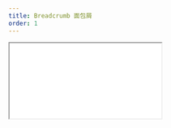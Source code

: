 ```yaml
---
title: Breadcrumb 面包屑
order: 1
---
```


<Iframe src="//mc.fusion.design/demos/comp_groups/@alifd/next/breadcrumb?theme=@alifd/theme-2" />
